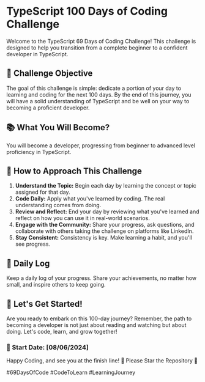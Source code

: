 # TypeScript 100 Days of Coding Challenge

Welcome to the TypeScript 69 Days of Coding Challenge! This challenge is designed to help you transition from a complete beginner to a confident developer in TypeScript.

## 🎯 Challenge Objective

The goal of this challenge is simple: dedicate a portion of your day to learning and coding for the next 100 days. By the end of this journey, you will have a solid understanding of TypeScript and be well on your way to becoming a proficient developer.

## 📚 What You Will Become?

You will become a developer, progressing from beginner to advanced level proficiency in TypeScript.

## 📖 How to Approach This Challenge

1. **Understand the Topic:** Begin each day by learning the concept or topic assigned for that day.
2. **Code Daily:** Apply what you've learned by coding. The real understanding comes from doing.
3. **Review and Reflect:** End your day by reviewing what you've learned and reflect on how you can use it in real-world scenarios.
4. **Engage with the Community:** Share your progress, ask questions, and collaborate with others taking the challenge on platforms like LinkedIn.
5. **Stay Consistent:** Consistency is key. Make learning a habit, and you'll see progress.

## 📝 Daily Log

Keep a daily log of your progress. Share your achievements, no matter how small, and inspire others to keep going.

## 💪 Let's Get Started!

Are you ready to embark on this 100-day journey? Remember, the path to becoming a developer is not just about reading and watching but about doing. Let's code, learn, and grow together!

### 📅 Start Date: [08/06/2024]

Happy Coding, and see you at the finish line! 🏁 Please Star the Repository 🌟

\#69DaysOfCode #CodeToLearn #LearningJourney
